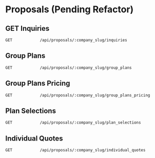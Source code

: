 # Proposals (Pending Refactor)

## GET Inquiries

`GET            /api/proposals/:company_slug/inquiries`

## Group Plans

`GET            /api/proposals/:company_slug/group_plans`

## Group Plans Pricing

`GET            /api/proposals/:company_slug/group_plans_pricing`

## Plan Selections

`GET            /api/proposals/:company_slug/plan_selections`

## Individual Quotes

`GET            /api/proposals/:company_slug/individual_quotes`
